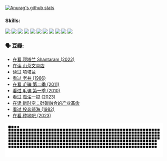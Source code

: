 
[![Anurag's github stats](https://github-readme-stats.vercel.app/api?username=w940853815)](https://github.com/anuraghazra/github-readme-stats)

### Skills:

<code><img height="32" src="https://cdn.jsdelivr.net/npm/simple-icons@v5/icons/python.svg"></code>
<code><img height="32" src="https://cdn.jsdelivr.net/npm/simple-icons@v5/icons/javascript.svg"></code>
<code><img height="32" src="https://cdn.jsdelivr.net/npm/simple-icons@v5/icons/django.svg"></code>
<code><img height="32" src="https://cdn.jsdelivr.net/npm/simple-icons@v5/icons/flask.svg"></code>
<code><img height="32" src="https://cdn.jsdelivr.net/npm/simple-icons@v5/icons/vuetify.svg"></code>
<code><img height="32" src="https://cdn.jsdelivr.net/npm/simple-icons@v5/icons/git.svg"></code>
<code><img height="32" src="https://cdn.jsdelivr.net/npm/simple-icons@v5/icons/docker.svg"></code>
<code><img height="32" src="https://cdn.jsdelivr.net/npm/simple-icons@v5/icons/postgresql.svg"></code>
<code><img height="32" src="https://cdn.jsdelivr.net/npm/simple-icons@v5/icons/elasticsearch.svg"></code>
<code><img height="32" src="https://cdn.jsdelivr.net/npm/simple-icons@v5/icons/macos.svg"></code>
<code><img height="32" src="https://cdn.jsdelivr.net/npm/simple-icons@v5/icons/linux.svg"></code>

### 🗣 豆瓣:

<!-- DOUBAN-ACTIVITIES:START -->
- [在看 项塔兰 Shantaram‎ (2022)](https://www.douban.com/people/136069238/status/4365497032/?_i=94247216)
- [在读 山茶文具店](https://www.douban.com/people/136069238/status/4364620725/?_i=94247216)
- [读过 项塔兰](https://www.douban.com/people/136069238/status/4364620288/?_i=94247216)
- [看过 老井‎ (1986)](https://www.douban.com/people/136069238/status/4362366672/?_i=94247216)
- [在看 毛骗 第二季‎ (2011)](https://www.douban.com/people/136069238/status/4355752869/?_i=94247216)
- [看过 毛骗 第一季‎ (2010)](https://www.douban.com/people/136069238/status/4355752667/?_i=94247216)
- [看过 孤注一掷‎ (2023)](https://www.douban.com/people/136069238/status/4354774568/?_i=94247216)
- [在读 新时空：硅碳融合的产业革命](https://www.douban.com/people/136069238/status/4348545149/?_i=94247216)
- [看过 投奔怒海‎ (1982)](https://www.douban.com/people/136069238/status/4336696255/?_i=94247216)
- [在看 种地吧‎ (2023)](https://www.douban.com/people/136069238/status/4331431344/?_i=94247216)
<!-- DOUBAN-ACTIVITIES:END -->


![Snake animation](https://raw.githubusercontent.com/w940853815/w940853815/output/github-contribution-grid-snake.svg)

<!--
**w940853815/w940853815** is a ✨ _special_ ✨ repository because its `README.md` (this file) appears on your GitHub profile.

Here are some ideas to get you started:

- 🔭 I’m currently working on ...
- 🌱 I’m currently learning ...
- 👯 I’m looking to collaborate on ...
- 🤔 I’m looking for help with ...
- 💬 Ask me about ...
- 📫 How to reach me: ...
- 😄 Pronouns: ...
- ⚡ Fun fact: ...
-->
